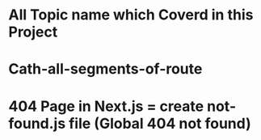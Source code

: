 <h1>All Topic name which Coverd in this Project </h1>

# Cath-all-segments-of-route

# 404 Page in Next.js = create not-found.js file (Global 404 not found)
